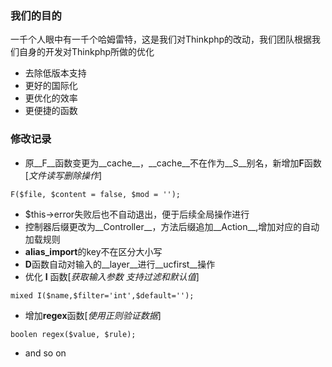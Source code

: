### 我们的目的
一千个人眼中有一千个哈姆雷特，这是我们对Thinkphp的改动，我们团队根据我们自身的开发对Thinkphp所做的优化
* 去除低版本支持
* 更好的国际化
* 更优化的效率
* 更便捷的函数

### 修改记录
* 原__F__函数变更为__cache__，__cache__不在作为__S__别名，新增加**F**函数[_文件读写删除操作_]

```
F($file, $content = false, $mod = '');
```
* $this->error失败后也不自动退出，便于后续全局操作进行
* 控制器后缀更改为__Controller__，方法后缀追加__Action__,增加对应的自动加载规则
* **alias_import**的key不在区分大小写
* **D**函数自动对输入的__layer__进行__ucfirst__操作
* 优化 **I** 函数[_获取输入参数 支持过滤和默认值_] 

```
mixed I($name,$filter='int',$default='');
```
* 增加**regex**函数[*使用正则验证数据*]

```
boolen regex($value, $rule);
```
* and so on
